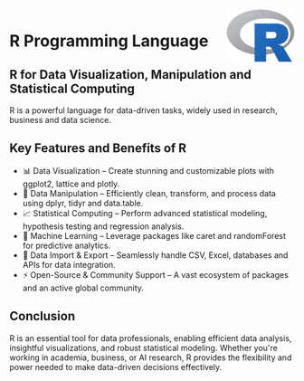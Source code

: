 <img width="120px" alt="R logo" align="right" src="figure/R_logo.svg.png">

# R Programming Language

## R for Data Visualization, Manipulation and Statistical Computing
R is a powerful language for data-driven tasks, widely used in research, business and data science.

## Key Features and Benefits of R
- 📊 Data Visualization – Create stunning and customizable plots with ggplot2, lattice and plotly.
- 📂 Data Manipulation – Efficiently clean, transform, and process data using dplyr, tidyr and data.table.
- 📈 Statistical Computing – Perform advanced statistical modeling, hypothesis testing and regression analysis.
- 🤖 Machine Learning – Leverage packages like caret and randomForest for predictive analytics.
- 🔗 Data Import & Export – Seamlessly handle CSV, Excel, databases and APIs for data integration.
- ⚡ Open-Source & Community Support – A vast ecosystem of packages and an active global community.

## Conclusion
R is an essential tool for data professionals, enabling efficient data analysis, insightful visualizations, and robust statistical modeling. Whether you're working in academia, business, or AI research, R provides the flexibility and power needed to make data-driven decisions effectively.
